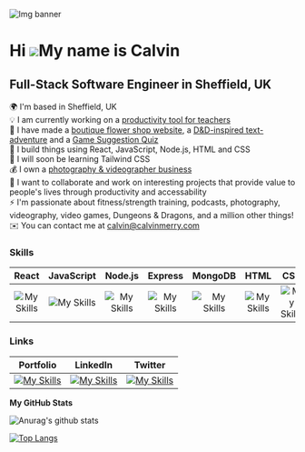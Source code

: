 ![Img banner](https://i.imgur.com/Fhk9Hdc.png)

Hi ![](https://user-images.githubusercontent.com/18350557/176309783-0785949b-9127-417c-8b55-ab5a4333674e.gif)My name is Calvin
==============================================================================================================================


Full-Stack Software Engineer in Sheffield, UK
---------------------------------------------

🌍 I'm based in Sheffield, UK </br>
💡 I am currently working on a [productivity tool for teachers](https://github.com/CodeByCalvin/Jigsaw-Puzzle-Tracker)</br>
🚀 I have made a [boutique flower shop website](http://github.com/CodeByCalvin/The-Flower-Collective-Website), a [D&D-inspired text-adventure](https://github.com/CodeByCalvin/DnD-Text-Adventure) and a [Game Suggestion Quiz](https://github.com/CodeByCalvin/Quiz-App)</br>
🧠   I build things using React, JavaScript, Node.js, HTML and CSS</br>
📖   I will soon be learning Tailwind CSS</br>
💰   I own a [photography & videographer business](https://www.instagram.com/calvinmerryproductions/)</br>
🤝   I want to collaborate and work on interesting projects that provide value to people's lives through productivity and accessability</br>
⚡   I'm passionate about fitness/strength training, podcasts, photography, videography, video games, Dungeons & Dragons, and a million other things!</br>
✉️   You can contact me at [calvin@calvinmerry.com](mailto:calvin@calvinmerry.com)</br>
<!-- 🚀   I'm currently working on [a boutique flower shop website](http://github.com/CodeByCalvin/The-Flower-Collective-Website)</br> -->

### Skills

React | JavaScript | Node.js | Express | MongoDB | HTML | CSS | Bootstrap | Figma | Git | Photoshop | Postman
:----:|:----------:|:-------:|:-------:|:------:|:----:|:---:|:---------:|:-----:|:--:|:--------:|:------:
![My Skills](https://skillicons.dev/icons?i=react)| ![My Skills](https://skillicons.dev/icons?i=javascript) | ![My Skills](https://skillicons.dev/icons?i=nodejs) | ![My Skills](https://skillicons.dev/icons?i=express) | ![My Skills](https://skillicons.dev/icons?i=mongodb) | ![My Skills](https://skillicons.dev/icons?i=html) | ![My Skills](https://skillicons.dev/icons?i=css) | ![My Skills](https://skillicons.dev/icons?i=bootstrap) | ![My Skills](https://skillicons.dev/icons?i=figma) | ![My Skills](https://skillicons.dev/icons?i=git) | ![My Skills](https://skillicons.dev/icons?i=photoshop) | ![My Skills](https://skillicons.dev/icons?i=postman)


### Links

Portfolio | LinkedIn | Twitter
:----: | :----------: | :-------:
[![My Skills](https://skillicons.dev/icons?i=vscode)](https://calvinmerry.dev) | [![My Skills](https://skillicons.dev/icons?i=linkedin)](https://www.linkedin.com/in/calvin-merry) | [![My Skills](https://skillicons.dev/icons?i=twitter)](https://twitter.com/CodeByCalvin)


<b>My GitHub Stats</b>

![Anurag's github stats](https://github-readme-stats.vercel.app/api?username=CodeByCalvin)

[![Top Langs](https://github-readme-stats.vercel.app/api/top-langs/?username=anuraghazra&layout=compact)](https://github.com/anuraghazra/github-readme-stats)




